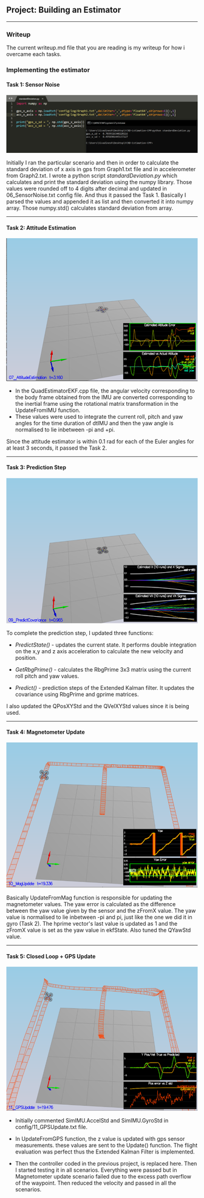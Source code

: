 ## Project: Building an Estimator

---
### Writeup   

The current writeup.md file that you are reading is my writeup for how i overcame each tasks. 


### Implementing the estimator

#### Task 1: Sensor Noise

![Code 1](./images/Capture.PNG)

Initially I ran the particular scenario and then in order to calculate the standard deviation of x axis in gps from Graph1.txt file and in accelerometer from Graph2.txt. I wrote a python script *standardDeviation.py* which calculates and print the standard deviation using the numpy library. Those values were rounded off to 4 digits after decimal and updated in 06_SensorNoise.txt config file. And thus it passed the Task 1. Basically I parsed the values and appended it as list and then converted it into numpy array. Those numpy.std() calculates standard deviation from array.

---

#### Task 2: Attitude Estimation

![Code 1](./images/Capture2.PNG)

* In the QuadEstimatorEKF.cpp file, the angular velocity corresponding to the body frame obtained from the IMU are converted corresponding to the inertial frame using the rotational matrix transformation in the UpdateFromIMU function.
* These values were used to integrate the current roll, pitch and yaw angles for the time duration of dtIMU and then the yaw angle is normalised to lie inbetween -pi and +pi.

Since the attitude estimator is within 0.1 rad for each of the Euler angles for at least 3 seconds, it passed the Task 2.

---

#### Task 3: Prediction Step

![Code 1](./images/Capture3.PNG)

To complete the prediction step, I updated three functions:

* *PredictState()* - updates the current state. It performs double integration on the x,y and z axis acceleration to calculate the new velocity and position.

* *GetRbgPrime()*  - calculates the RbgPrime 3x3 matrix using the current roll pitch and yaw values.
* *Predict()*      - prediction steps of the Extended Kalman filter. It updates the covariance using RbgPrime and gprime matrices.

I also updated the QPosXYStd and the QVelXYStd values since it is being used.


---

#### Task 4: Magnetometer Update

![Code 1](./images/Capture4.PNG)

Basically UpdateFromMag function is responsible for updating the magnetometer values. The yaw error is calculated as the difference between the yaw value given by the sensor and the zFromX value. The yaw value is normalised to lie inbetween -pi and pi, just like the one we did it in gyro (Task 2). The hprime vector's last value is updated as 1 and the zFromX value is set as the yaw value in ekfState. Also tuned the QYawStd value.

---

#### Task 5: Closed Loop + GPS Update

![Code 1](./images/Capture5.PNG)

* Initially commented SimIMU.AccelStd and SimIMU.GyroStd in config/11_GPSUpdate.txt file.

* In UpdateFromGPS function, the z value is updated with gps sensor measurements. these values are sent to the Update() function. The flight evaluation was perfect thus the Extended Kalman Filter is implemented.

* Then the controller coded in the previous project, is replaced here. Then I started testing it in all scenarios. Everything were passed but in Magnetometer update scenario failed due to the excess path overflow of the waypoint. Then reduced the velocity and passed in all the scenarios.
